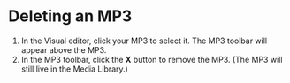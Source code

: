 # Deleting an MP3

1. In the Visual editor, click your MP3 to select it. The MP3 toolbar will appear above the MP3.
2. In the MP3 toolbar, click the **X** button to remove the MP3. \(The MP3 will still live in the Media Library.\) 

